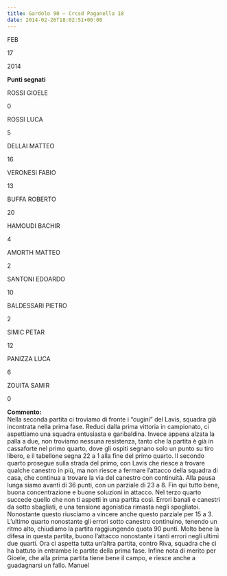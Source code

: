 ```yaml
---
title: Gardolo 90 – Crcsd Paganella 18
date: 2014-02-26T18:02:51+00:00
---
```

FEB

17

2014

**Punti segnati**

ROSSI GIOELE

0

ROSSI LUCA

5

DELLAI MATTEO

16

VERONESI FABIO

13

BUFFA ROBERTO

20

HAMOUDI BACHIR

4

AMORTH MATTEO

2

SANTONI EDOARDO

10

BALDESSARI PIETRO

2

SIMIC PETAR

12

PANIZZA LUCA

6

ZOUITA SAMIR

0

**Commento:**  
Nella seconda partita ci troviamo di fronte i “cugini” del Lavis, squadra già incontrata nella prima fase. Reduci dalla prima vittoria in campionato, ci aspettiamo una squadra entusiasta e garibaldina. Invece appena alzata la palla a due, non troviamo nessuna resistenza, tanto che la partita è già in cassaforte nel primo quarto, dove gli ospiti segnano solo un punto su tiro libero, e il tabellone segna 22 a 1 alla fine del primo quarto. Il secondo quarto prosegue sulla strada del primo, con Lavis che riesce a trovare qualche canestro in più, ma non riesce a fermare l’attacco della squadra di casa, che continua a trovare la via del canestro con continuità. Alla pausa lunga siamo avanti di 36 punti, con un parziale di 23 a 8. Fin qui tutto bene, buona concentrazione e buone soluzioni in attacco. Nel terzo quarto succede quello che non ti aspetti in una partita così. Errori banali e canestri da sotto sbagliati, e una tensione agonistica rimasta negli spogliatoi. Nonostante questo riusciamo a vincere anche questo parziale per 15 a 3. L’ultimo quarto nonostante gli errori sotto canestro continuino, tenendo un ritmo alto, chiudiamo la partita raggiungendo quota 90 punti. Molto bene la difesa in questa partita, buono l’attacco nonostante i tanti errori negli ultimi due quarti. Ora ci aspetta tutta un’altra partita, contro Riva, squadra che ci ha battuto in entrambe le partite della prima fase. Infine nota di merito per Gioele, che alla prima partita tiene bene il campo, e riesce anche a guadagnarsi un fallo. Manuel